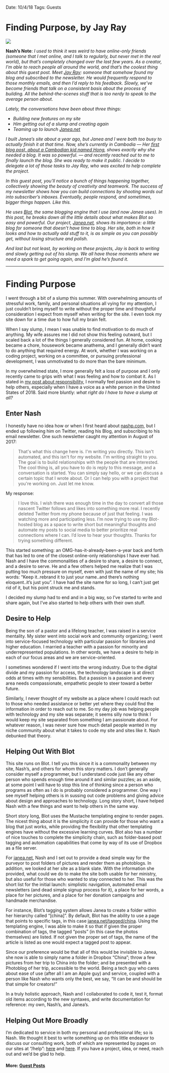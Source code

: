 Date: 10/4/18
Tags: Guests

# Finding Purpose, by Jay Ray

![](https://i.imgur.com/V3lNAnn.jpg)

**Nash’s Note**: *I used to think it was weird to have online-only friends (someone that I met online, and I talk to regularly, but never met in the real world), but that’s completely changed over the last few years. As a creator, I’m able to reach people all around the world, and that’s the coolest thing about this guest post. Meet [Jay Ray](https://engineeredeloquence.com/): someone that somehow found my blog and subscribed to the newsletter. He would frequently respond to those monthly emails, and then I’d reply to his feedback. Slowly, we’ve become friends that talk on a consistent basis about the process of building. All the behind-the-scenes stuff that is too nerdy to speak to the average person about.*

*Lately, the conversations have been about three things:*

- *Building new features on my site*
- *Him getting out of a slump and creating again*
- *Teaming up to launch [Janea.net](https://www.janea.net)*

*I built Janea’s site about a year ago, but Janea and I were both too busy to actually finish it at that time. Now, she’s currently in Cambodia — Her [first blog post, about a Cambodian kid named Hong](https://www.janea.net/one-saturday-morning), shows exactly why she needed a blog. It was so powerful. — and recently reached out to me to finally launch the blog. She was ready to make it public. I decide to delegate a lot of those tasks to Jay Ray, who was excited to help complete the project.*

*In this guest post, you’ll notice a bunch of things happening together, collectively showing the beauty of creativity and teamwork. The success of my newsletter shows how you can build connections by shooting words out into subscriber’s inboxes. Eventually, people respond, and sometimes, bigger things happen. Like this.*

*He uses [Blot](https://blot.im/), the same blogging engine that I use (and now Janea uses). In this post, he breaks down all the little details about what makes Blot so easy and powerful. Our project, [Janea.net](https://www.janea.net/), shows its importance: a little blog for someone that doesn’t have time to blog. Her site, both in how it looks and how to actually add stuff to it, is as simple as you can possibly get, without losing structure and polish.*

*And last but not least, by working on these projects, Jay is back to writing and slowly getting out of his slump. We all have those moments where we need a spark to get going again, and I’m glad he’s found it.*

---- 

# Finding Purpose

I went through a bit of a slump this summer. With overwhelming amounts of stressful work, family, and personal situations all vying for my attention, I just couldn’t bring myself to write without the proper time and thoughtful consideration I expect from myself when writing for the site. I even took my site down for a time due to how full my brain felt.

When I say slump, I mean I was unable to find motivation to do much of anything. My wife assures me I did not show this feeling outward, but I scaled back a lot of the things I generally considered fun. At home, cooking became a chore, housework became anathema, and I generally didn’t want to do anything that required energy. At work, whether I was working on a coding project,  working on a committee, or pursuing professional development, I was unmotivated to do more than the bare minimum.

In my overwhelmed state, I more generally felt a loss of purpose and I only recently came to grips with what I was feeling and how to combat it. As I stated in [my post about responsibility](https://engineeredeloquence.com/2018/07/responsibility), I normally feel passion and desire to help others, especially when I have a voice as a white person in the United States of 2018. Said more bluntly: _what right do I have to have a slump at all?_

## Enter Nash

I honestly have no idea how or when I first heard about [nashp.com](https://nashp.com), but I ended up following him on Twitter, reading his Blog, and subscribing to his email newsletter. One such newsletter caught my attention in August of 2017:

> That's what this change here is. I'm writing you directly. This isn't automated, and this isn't for my website. I'm writing straight to you. The goal is to build relationships with the people that are interested. The cool thing is, all you have to do is reply to this message, and a conversation is started. You can simply say hello, or we can discuss a certain topic that I wrote about. Or I can help you with a project that you're working on. Just let me know.

My response:

> I love this. I wish there was enough time in the day to convert all those nascent Twitter follows and likes into something more real. I recently deleted Twitter from my phone because of just that feeling. I was watching more and participating less. I’m now trying to use my Blot-hosted blog as a space to write short but meaningful thoughts and automate my posts to social media to better prioritize real connections where I can. I’d love to hear your thoughts. Thanks for trying something different.

This started something: an OMG-has-it-already-been-a-year back and forth that has led to one of the closest online-only relationships I have ever had. Nash and I have the commonalities of a desire to share, a desire to connect, and a desire to serve. He and a few others helped me realize that I was putting too much pressure on myself, even with just the name of my site; his words: “Keep it..rebrand it to just your name..and there’s nothing eloquent..it’s just you”. I have had the site name for so long, I can’t just get rid of it, but his point struck me and stands.

I decided my slump had to end and in a big way, so I’ve started to write and share again, but I’ve also started to help others with their own stuff.

## Desire to Help

Being the son of a pastor and a lifelong teacher, I was raised in a service mentality. My sister went into social work and community organizing; I went into service-focused technology with particular passion for libraries and higher education. I married a teacher with a passion for minority and underrepresented populations. In other words, we have a desire to help in each of our focus areas and we are service-oriented.

I sometimes wondered if I went into the wrong industry. Due to the digital divide and my passion for access, the technology landscape is at direct odds at times with my sensibilities. But a passion is a passion and every area needs compassionate, empathetic people to steer toward a better future.

Similarly, I never thought of my website as a place where I could reach out to those who needed assistance or better yet where they could find the information in order to reach out to me. So my day job was helping people with technology and my site was separate; it seems silly now to think I would keep my site separated from something I am passionate about. For whatever reason, I was never sure how much detail people wanted in my niche community about what it takes to code my site and sites like it. Nash debunked that theory.

## Helping Out With Blot

This site runs on Blot. I tell you this since it is a commonality between my site, Nash’s, and others for whom this story matters. I don’t generally consider myself a programmer, but I understand code just like any other person who spends enough time around it and similar puzzles; as an aside, at some point I will have to stop this line of thinking since a person who programs as often as I do is probably considered a programmer. One way I see myself helping others is in sussing out code problems and giving advice about design and approaches to technology. Long story short, I have helped Nash with a few things and want to help others in the same way.

Short story long, Blot uses the Mustache templating engine to render pages. The nicest thing about it is the simplicity it can provide for those who want a blog that just works, while providing the flexibility that other templating engines have without the excessive learning curves. Blot also has a number of nice touches to complete the simplicity chain, such as folder-based post tagging and automation capabilities that come by way of its use of Dropbox as a file server.

For [janea.net](https://www.janea.net), Nash and I set out to provide a dead simple way for the purveyor to post folders of pictures and render them as photoblogs. In addition, we looked at her site as a blank slate. With the information she provided, what could we do to make the site both usable for her ministry, but also useful for those who wanted to stay connected to her. This was the short list for the initial launch: simplistic navigation, automated email newsletters (and dead simple signup process for it), a place for her words, a place for her pictures, and a place for her donation campaigns and handmade merchandise.

For instance, Blot’s tagging system allows Janea to create a folder within her hierarchy called “[china]”. By default, Blot has the ability to use a page that points to specific tags, in this case [janea.net/tagged/china](https://www.janea.net/tagged/china). Using the templating engine, I was able to make it so that if given the proper combination of tags, the tagged “posts” (in this case the photos themselves) are listed. If not given the proper set of tags, the name of the article is listed as one would expect a tagged post to appear.

Since our preference would be that all of this would be invisible to Janea, she now is able to simply name a folder in Dropbox “China”; throw a few pictures from her trip to China into the folder; and be presented with a Photoblog of her trip, accessible to the world. Being a tech guy who cares about ease of use (after all I am an Apple guy) and service, coupled with a person like Nash who wants only the best, we say, “It can be and should be that simple for creators!”

In a truly holistic approach, Nash and I collaborated to code it, test it, format old items according to the new syntaxes, and write documentation for reference: my own, Nash’s, and Janea’s.

## Helping Out More Broadly

I’m dedicated to service in both my personal and professional life; so is Nash. We thought it best to write something up on this little endeavor to discuss our consulting work, both of which are represented by pages on our sites at “/help”: [here](https://engineeredeloquence.com/help) and [here](https://nashp.com/help). If you have a project, idea, or need, reach out and we’d be glad to help.

#### More: **[Guest Posts](http://nashp.com/guest)**
